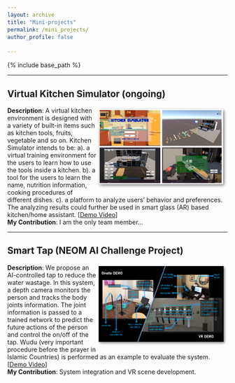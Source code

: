 ```yaml
---
layout: archive
title: "Mini-projects"
permalink: /mini_projects/
author_profile: false

---
```


{% include base_path %}

---

## Virtual Kitchen Simulator (ongoing)

<img align="right" width="300" height="188" src="/images/4_VRKITCHEN.png">

**Description**: A virtual kitchen environment is designed with a variety of built-in items such as kitchen tools, fruits, vegetable and so on. Kitchen Simulator intends to be: a). a virtual training environment for the users to learn how to use the tools inside a kitchen. b). a tool for the users to learn the name, nutrition information, cooking procedures of different dishes. c). a platform to analyze users’ behavior and preferences. The analyzing results could further be used in smart glass (AR) based kitchen/home assistant. [[Demo Video](https://www.youtube.com/watch?v=_QVYAik5vEY)\]\
**My Contribution**: I am the only team member... 


---

## Smart Tap (NEOM AI Challenge Project)

<img align="right" width="300" height="188" src="/images/smart_tap_demo.png">

**Description**: We propose an AI-controlled tap to reduce the water wastage. In this system, a depth camera monitors the person and tracks the body joints information. The joint information is passed to a trained network to predict the future actions of the person and control the on/off of the tap. Wudu (very important procedure before the prayer in Islamic Countries) is performed as an example to evaluate the system. \[[Demo Video](https://www.youtube.com/watch?v=5-30Z7Omugw)\]\
**My Contribution**: System integration and VR scene development. 
